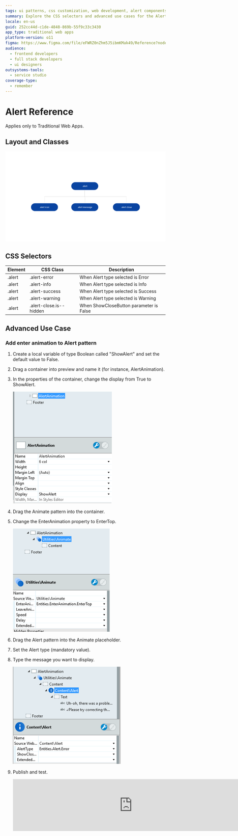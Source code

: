 ```yaml
---
tags: ui patterns, css customization, web development, alert components, animation implementation
summary: Explore the CSS selectors and advanced use cases for the Alert UI Pattern in OutSystems 11 (O11) for Traditional Web Apps.
locale: en-us
guid: 252cc44d-c1de-4848-869b-55f9c33c3430
app_type: traditional web apps
platform-version: o11
figma: https://www.figma.com/file/eFWRZ0nZhm5J5ibmKMak49/Reference?node-id=615:355
audience:
  - frontend developers
  - full stack developers
  - ui designers
outsystems-tools:
  - service studio
coverage-type:
  - remember
---
```


# Alert Reference

<div class="info" markdown="1">

Applies only to Traditional Web Apps.

</div>

## Layout and Classes

![Screenshot showing the layout and classes of the Alert UI Pattern in a traditional web application](images/alert-image-2.png "Alert UI Pattern Layout")

## CSS Selectors

| **Element** |  **CSS Class** |  **Description**  |
| --- | --- | --- |
| .alert | .alert-error |  When Alert type selected is Error  |
| .alert | .alert-info |  When Alert type selected is Info  |
| .alert | .alert-success |  When Alert type selected is Success  |
| .alert | .alert-warning |  When Alert type selected is Warning  |
| .alert | .alert-close.is--hidden |  When ShowCloseButton parameter is False  |

## Advanced Use Case

### Add enter animation to Alert pattern

1. Create a local variable of type Boolean called "ShowAlert" and set the default value to False.

1. Drag a container into preview and name it (for instance, AlertAnimation).

1. In the properties of the container, change the display from True to ShowAlert.

    ![Image displaying the properties settings of the Alert animation container in a web application](images/alert-image-3.png "Alert Animation Container Properties")

1. Drag the Animate pattern into the container.

1. Change the EnterAnimation property to EnterTop.

    ![Image demonstrating the process of setting the Enter Animation property for the Alert pattern in a web application](images/alert-image-4.png "Setting Enter Animation Property")

1. Drag the Alert pattern into the Animate placeholder.

1. Set the Alert type (mandatory value).

1. Type the message you want to display.

    ![Image illustrating the user interface for configuring the Alert message within the Alert pattern](images/alert-image-5.png "Configuring Alert Message")

1. Publish and test.

    <iframe src="https://player.vimeo.com/video/998122525" width="750" height="163" frameborder="0" allow="autoplay; fullscreen" allowfullscreen="">Video demonstrating the Alert pattern with enter animation in a web application.</iframe>
